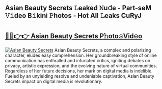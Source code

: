 ## Asian Beauty Secrets 𝙻eaked 𝙽u𝚍e - Part-seM 𝚅𝚒deo B𝚒kini 𝙿hotos - Hot All 𝙻eaks CuRyJ

# <h2><a href="http://ld3zrd.urlbe.top/?page=Asian+Beauty+Secrets">🔗🔗👉👉 Asian Beauty Secrets P𝚑oto𝚜Vid𝚎o</a></h2>

[![Asian Beauty Secrets](https://i.imgur.com/eBuTRDB.gif)](http://ld3zrd.urlbe.top/?page=Asian+Beauty+Secrets)
Asian Beauty Secrets, a complex and polarizing character, eludes easy comprehension. Her groundbreaking style of online communication has enthralled and infuriated critics, igniting debates on privacy, artistic expression, and the evolving nature of virtual communities. Regardless of her future decisions, her mark on digital media is indelible. Fueled by an unyielding resolve and undeniable captivation, Asian Beauty Secrets impact on digital media is revolutionary.
